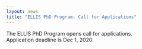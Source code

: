 ```yaml
---
layout: news
title: "ELLIS PhD Program: Call for Applications"
---
```


The ELLIS PhD Program opens call for applications.  
Application deadline is Dec 1, 2020.